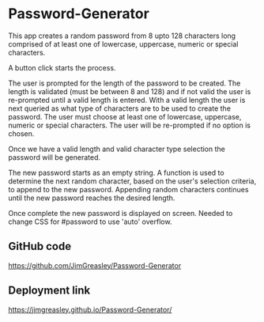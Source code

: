 # Password-Generator

This app creates a random password from 8 upto 128 characters long comprised of at least one of lowercase, uppercase, numeric or special characters.

A button click starts the process.

The user is prompted for the length of the password to be created.
The length is validated (must be between 8 and 128) and if not valid the user is re-prompted until a valid length is entered.
With a valid length the user is next queried as what type of characters are to be used to create the password.
The user must choose at least one of lowercase, uppercase, numeric or special characters. The user will be re-prompted if no option is chosen.

Once we have a valid length and valid character type selection the password will be generated.

The new password starts as an empty string.  A function is used to determine the next random character, based on the user's selection criteria, to append to the new password.  Appending random characters continues until the new password
reaches the desired length. 

Once complete the new password is displayed on screen. Needed to change CSS for #password to use 'auto' overflow.

## GitHub code

https://github.com/JimGreasley/Password-Generator


## Deployment link

https://jimgreasley.github.io/Password-Generator/